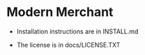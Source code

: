 Modern Merchant
===============

* Installation instructions are in INSTALL.md

* The license is in docs/LICENSE.TXT
